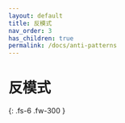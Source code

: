 ```yaml
---
layout: default
title: 反模式
nav_order: 3
has_children: true
permalink: /docs/anti-patterns
---
```


# 反模式

{: .fs-6 .fw-300 }
